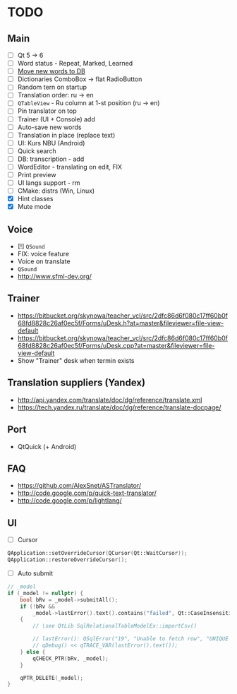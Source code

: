 # TODO

## Main

- [ ] Qt 5 -> 6
- [ ] Word status - Repeat, Marked, Learned
- [ ] [Move new words to DB](https://docs.google.com/spreadsheets/d/1m8uh17iOzbM5aj8NWxBxTZbrDobUbOsJepj_sH9Uz_A/edit)
- [ ] Dictionaries ComboBox -> flat RadioButton
- [ ] Random tern on startup
- [ ] Translation order: ru -> en
- [ ] `QTableView` - Ru column at 1-st position (ru -> en)
- [ ] Pin translator on top
- [ ] Trainer (UI + Console) add
- [ ] Auto-save new words
- [ ] Translation in place (replace text)
- [ ] UI: Kurs NBU (Android)
- [ ] Quick search
- [ ] DB: transcription - add
- [ ] WordEditor - translating on edit, FIX
- [ ] Print preview
- [ ] UI langs support - rm
- [ ] CMake: distrs (Win, Linux)
- [x] Hint classes
- [x] Mute mode

## Voice

- [!] `QSound`
- FIX: voice feature
- Voice on translate
- `QSound`
- http://www.sfml-dev.org/

## Trainer

- https://bitbucket.org/skynowa/teacher_vcl/src/2dfc86d6f080c17ff60b0f68fd8828c26af0ec5f/Forms/uDesk.h?at=master&fileviewer=file-view-default
- https://bitbucket.org/skynowa/teacher_vcl/src/2dfc86d6f080c17ff60b0f68fd8828c26af0ec5f/Forms/uDesk.cpp?at=master&fileviewer=file-view-default
- Show "Trainer" desk when termin exists

## Translation suppliers (Yandex)

- http://api.yandex.com/translate/doc/dg/reference/translate.xml
- https://tech.yandex.ru/translate/doc/dg/reference/translate-docpage/

## Port

- QtQuick (+ Android)

## FAQ

- https://github.com/AlexSnet/ASTranslator/
- http://code.google.com/p/quick-text-translator/
- http://code.google.com/p/lightlang/

## UI

- [ ] Cursor

```c++
QApplication::setOverrideCursor(QCursor(Qt::WaitCursor));
QApplication::restoreOverrideCursor();
```

- [ ] Auto submit

```c++
// _model
if (_model != nullptr) {
	bool bRv = _model->submitAll();
	if (!bRv &&
		_model->lastError().text().contains("failed", Qt::CaseInsensitive))
	{
		// \see QtLib SqlRelationalTableModelEx::importCsv()

		// lastError(): QSqlError("19", "Unable to fetch row", "UNIQUE constraint failed: t_main.f_main_term")
		// qDebug() << qTRACE_VAR(lastError().text());
	} else {
		qCHECK_PTR(bRv, _model);
	}

	qPTR_DELETE(_model);
}
```
